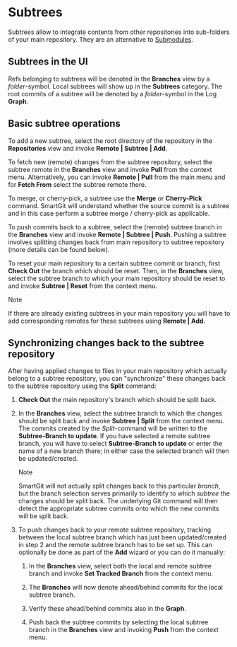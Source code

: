 # Subtrees

Subtrees allow to integrate contents from other repositories into sub-folders of your main repository.
They are an alternative to [Submodules](Submodules.md).

## Subtrees in the UI

Refs belonging to subtrees will be denoted in the **Branches** view by a *folder*-symbol.
Local subtrees will show up in the **Subtrees** category.
The root commits of a subtree will be denoted by a *folder*-symbol in the Log **Graph**.

## Basic subtree operations

To add a new subtree, select the root directory of the repository in the **Repositories** view and invoke **Remote \| Subtree \| Add**.

To fetch new (remote) changes from the subtree repository, select the subtree remote in the **Branches** view and invoke **Pull** from the context menu.
Alternatively, you can invoke **Remote \| Pull** from the main menu and for **Fetch From** select the subtree remote there.

To merge, or cherry-pick, a subtree use the **Merge** or **Cherry-Pick** command.
SmartGit will understand whether the source commit is a subtree and in this case perform a subtree merge / cherry-pick as applicable.

To push commits back to a subtree, select the (remote) subtree branch in the **Branches** view and invoke **Remote \| Subtree \| Push**.
Pushing a subtree involves splitting changes back from main repository to subtree repository (more details can be found below).

To reset your main repository to a certain subtree commit or branch, first **Check Out** the branch which should be reset.
Then, in the **Branches** view, select the subtree branch to which your main repository should be reset to and invoke **Subtree \| Reset** from the context menu.

> [!NOTE]
> If there are already existing subtrees in your main repository you will have to add corresponding remotes for these subtrees using **Remote \| Add**.

## Synchronizing changes back to the subtree repository

After having applied changes to files in your main repository which actually belong to a subtree repository, you can "synchronize" these changes back to the subtree repository using the **Split** command:

1. **Check Out** the main repository's branch which should be split back.

2. In the **Branches** view, select the subtree branch to which the changes should be split back and invoke **Subtree \| Split** from the context menu.
   The commits created by the *Split*-command will be written to the **Subtree-Branch to update**.
   If you have selected a remote subtree branch, you will have to select **Subtree-Branch to update** or enter the name of a new branch there; in either case the selected branch will then be updated/created.

   > [!NOTE]
   > SmartGit will not actually split changes back to this particular *branch*, but the branch selection serves primarily to identify to which *subtree* the changes should be split back.
   > The underlying Git command will then detect the appropriate subtree commits onto which the new commits will be split back.

3. To push changes back to your remote subtree repository, tracking between the local subtree branch which has just been updated/created in step 2 and the remote subtree branch has to be set up.
   This can optionally be done as part of the **Add** wizard or you can do it manually:

    1. In the **Branches** view, select both the local and remote subtree branch and invoke **Set Tracked Branch** from the context menu.

    2. The **Branches** will now denote ahead/behind commits for the local subtree branch.

    3. Verify these ahead/behind commits also in the **Graph**.

    4. Push back the subtree commits by selecting the local subtree branch in the **Branches** view and invoking **Push** from the context menu.
